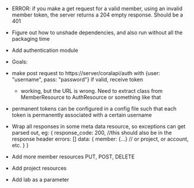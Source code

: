
* ERROR: if you make a get request for a valid member, using an invalid member token,
  the server returns a 204 empty response.  Should be a 401
* Figure out how to unshade dependencies, and also run without all the packaging time
* Add authentication module
*   Goals: 
   *  make post request to https://server/coralapi/auth with {user: "username", pass: "password"}
      if valid, receive token
        * working, but the URL is wrong.  Need to extract class from MemberResource to AuthResource or something like that
   *  permanent tokens can be configured in a config file such that each token is permanently
      associated with a certain username

* Wrap all responses in some meta data resource, so exceptions can get parsed out, eg:
  {
    response_code: 200, //this should also be in the response header
    errors: []
    data: {
      member: {...}  // or project, or account, etc.
    }
  }
* Add more member resources PUT, POST, DELETE
* Add project resources
* Add lab as a parameter